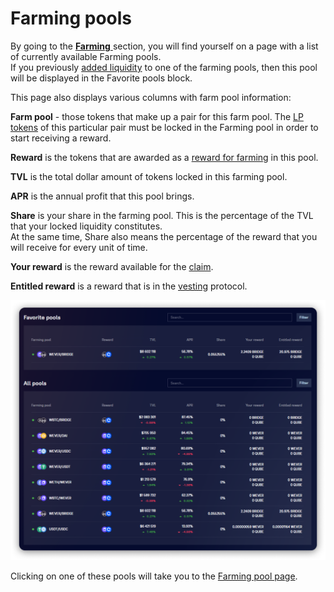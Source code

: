 # Farming pools

By going to the [**Farming** ](../../concepts/yield-farming.md)section, you will find yourself on a page with a list of currently available Farming pools.\
If you previously [added liquidity](../how-to/deposit-farm-tokens.md) to one of the farming pools, then this pool will be displayed in the Favorite pools block.

This page also displays various columns with farm pool information:

**Farm pool** - those tokens that make up a pair for this farm pool. The [LP tokens](../../../pools/how-to/add-liquidity.md) of this particular pair must be locked in the Farming pool in order to start receiving a reward.

**Reward** is the tokens that are awarded as a [reward for farming](../../concepts/reward-token.md) in this pool.

**TVL** is the total dollar amount of tokens locked in this farming pool.

**APR** is the annual profit that this pool brings.

**Share** is your share in the farming pool. This is the percentage of the TVL that your locked liquidity constitutes.\
At the same time, Share also means the percentage of the reward that you will receive for every unit of time.

**Your reward** is the reward available for the [claim](../how-to/claim-reward.md).

**Entitled reward** is a reward that is in the [vesting](../../concepts/vesting.md) protocol.

![](<../../../../.gitbook/assets/image (176).png>)

Clicking on one of these pools will take you to the [Farming pool page](farm-page-user/).
